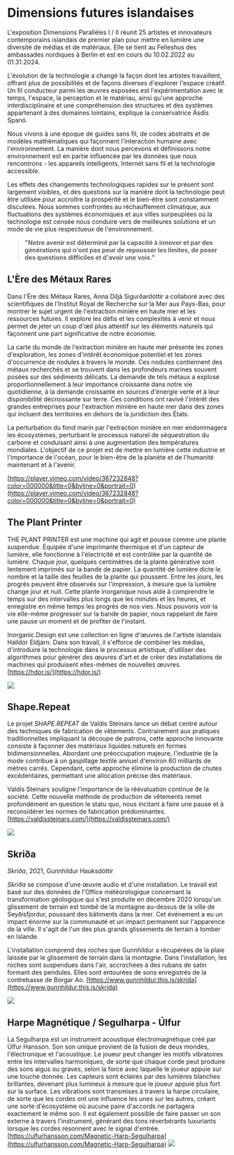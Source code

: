 # **Dimensions futures islandaises**

L'exposition Dimensions Parallèles I / II réunit 25 artistes et innovateurs contemporains islandais de premier plan pour mettre en lumière une diversité de médias et de matériaux. Elle se tient au Felleshus des ambassades nordiques à Berlin et est en cours du 10.02.2022 au 01.31.2024.

L'évolution de la technologie a changé la façon dont les artistes travaillent, offrant plus de possibilités et de façons diverses d'explorer l'espace créatif. Un fil conducteur parmi les œuvres exposées est l'expérimentation avec le temps, l'espace, la perception et le matériau, ainsi qu'une approche interdisciplinaire et une compréhension des structures et des systèmes appartenant à des domaines lointains, explique la conservatrice Ásdís Spanó.

Nous vivons à une époque de guides sans fil, de codes abstraits et de modèles mathématiques qui façonnent l'interaction humaine avec l'environnement. La manière dont nous percevons et définissons notre environnement est en partie influencée par les données que nous rencontrons - les appareils intelligents, Internet sans fil et la technologie accessible.

Les effets des changements technologiques rapides sur le présent sont largement visibles, et des questions sur la manière dont la technologie peut être utilisée pour accroître la prospérité et le bien-être sont constamment discutées. Nous sommes confrontés au réchauffement climatique, aux fluctuations des systèmes économiques et aux villes surpeuplées où la technologie est censée nous conduire vers de meilleures solutions et un mode de vie plus respectueux de l'environnement.

> **"Notre avenir est déterminé par la capacité à innover et par des générations qui n'ont pas peur de repousser les limites, de poser des questions difficiles et d'avoir une voix."**

## **L'Ère des Métaux Rares**

Dans l'Ère des Métaux Rares, Anna Diljá Sigurðardóttir a collaboré avec des scientifiques de l'Institut Royal de Recherche sur la Mer aux Pays-Bas, pour montrer le sujet urgent de l'extraction minière en haute mer et les ressources futures. Il explore les défis et les complexités à venir et nous permet de jeter un coup d'œil plus attentif sur les éléments naturels qui façonnent une part significative de notre économie.

La carte du monde de l'extraction minière en haute mer présente les zones d'exploration, les zones d'intérêt économique potentiel et les zones d'occurrence de nodules à travers le monde. Ces nodules contiennent des métaux recherchés et se trouvent dans les profondeurs marines souvent posées sur des sédiments délicats. La demande de tels métaux a explosé proportionnellement à leur importance croissante dans notre vie quotidienne, à la demande croissante en sources d'énergie verte et à leur disponibilité décroissante sur terre. Ces conditions ont ravivé l'intérêt des grandes entreprises pour l'extraction minière en haute mer dans des zones qui incluent des territoires en dehors de la juridiction des États.

La perturbation du fond marin par l'extraction minière en mer endommagera les écosystèmes, perturbant le processus naturel de séquestration du carbone et conduisant ainsi à une augmentation des températures mondiales. L'objectif de ce projet est de mettre en lumière cette industrie et l'importance de l'océan, pour le bien-être de la planète et de l'humanité maintenant et à l'avenir.

[https://player.vimeo.com/video/367232848?color=000000&title=0&byline=0&portrait=0](https://player.vimeo.com/video/367232848?color=000000&title=0&byline=0&portrait=0)


## **The Plant Printer**

THE PLANT PRINTER est une machine qui agit et pousse comme une plante suspendue. Équipée d'une imprimante thermique et d'un capteur de lumière, elle fonctionne à l'électricité et est contrôlée par la quantité de lumière. Chaque jour, quelques centimètres de la plante générative sont lentement imprimés sur la bande de papier. La quantité de lumière dicte le nombre et la taille des feuilles de la plante qui poussent. Entre les jours, les progrès peuvent être observés sur l'impression, à mesure que la lumière change jour et nuit. Cette plante inorganique nous aide à comprendre le temps sur des intervalles plus longs que les minutes et les heures, et enregistre en même temps les progrès de nos vies. Nous pouvons voir la vie elle-même progresser sur la bande de papier, nous rappelant de faire une pause un moment et de profiter de l'instant.

Inorganic.Design est une collection en ligne d'œuvres de l'artiste islandais Halldór Eldjárn. Dans son travail, il s'efforce de combiner les médias, d'introduire la technologie dans le processus artistique, d'utiliser des algorithmes pour générer des œuvres d'art et de créer des installations de machines qui produisent elles-mêmes de nouvelles œuvres. [https://hdor.is/](https://hdor.is/)

![](https://images.prismic.io/syntia/8e9801db-00f6-4f27-a87c-1aafca357b20_20231119_155548.jpg?auto=compress,format)

## **Shape.Repeat**

Le projet _SHAPE.REPEAT_ de Valdís Steinars lance un débat centré autour des techniques de fabrication de vêtements. Contrairement aux pratiques traditionnelles impliquant la découpe de patrons, cette approche innovante consiste à façonner des matériaux liquides naturels en formes bidimensionnelles. Abordant une préoccupation majeure, l'industrie de la mode contribue à un gaspillage textile annuel d'environ 60 milliards de mètres carrés. Cependant, cette approche élimine la production de chutes excédentaires, permettant une allocation précise des matériaux.

Valdís Steinars souligne l'importance de la réévaluation continue de la société. Cette nouvelle méthode de production de vêtements remet profondément en question le statu quo, nous incitant à faire une pause et à reconsidérer les normes de fabrication prédominantes. [https://valdissteinars.com/](https://valdissteinars.com/)

![](https://images.prismic.io/syntia/243375c4-70a9-4c38-8732-fc3b063bbdfc_IMG_20231119_153615.jpg?auto=compress,format)

## **Skriða**

_Skriða_, 2021, Gunnhildur Hauksdóttir

_Skriða_ se compose d'une œuvre audio et d'une installation. Le travail est basé sur des données de l'Office météorologique concernant la transformation géologique qui s'est produite en décembre 2020 lorsqu'un glissement de terrain est tombé de la montagne au-dessus de la ville de Seyðisfjordur, poussant des bâtiments dans la mer. Cet événement a eu un impact énorme sur la communauté et un impact permanent sur l'apparence de la ville. Il s'agit de l'un des plus grands glissements de terrain à tomber en Islande.

L'installation comprend des roches que Gunnhildur a récupérées de la plaie laissée par le glissement de terrain dans la montagne. Dans l'installation, les roches sont suspendues dans l'air, accrochées à des rubans de satin formant des pendules. Elles sont entourées de sons enregistrés de la contrebasse de Borgar Ao. [https://www.gunnhildur.this.is/skrida](https://www.gunnhildur.this.is/skrida)

![](https://images.prismic.io/syntia/604eee60-c995-4b69-b35d-8afaf5f8cc72_IMG_20231119_184057.jpg?auto=compress,format)

## **Harpe Magnétique / Segulharpa - Úlfur**

La Segulharpa est un instrument acoustique électromagnétique créé par Úlfur Hansson. Son son unique provient de la fusion de deux mondes, l'électronique et l'acoustique. Le joueur peut changer les motifs vibratoires entre les intervalles harmoniques, de sorte que chaque corde peut produire des sons aigus ou graves, selon la force avec laquelle le joueur appuie sur une touche donnée. Les capteurs sont éclairés par des lumières blanches brillantes, devenant plus lumineux à mesure que le joueur appuie plus fort sur la surface. Les vibrations sont transmises à travers la harpe circulaire, de sorte que les cordes ont une influence les unes sur les autres, créant une sorte d'écosystème où aucune paire d'accords ne partagera exactement le même son. Il est également possible de faire passer un son externe à travers l'instrument, générant des tons réverbérants luxuriants lorsque les cordes résonnent avec le signal d'entrée. [https://ulfurhansson.com/Magnetic-Harp-Segulharpa](https://ulfurhansson.com/Magnetic-Harp-Segulharpa) ![](https://images.prismic.io/syntia/f66b70e0-b8d3-48dc-88fd-8306ff6cdc2f_IMG_20231119_153657.jpg?auto=compress,format)